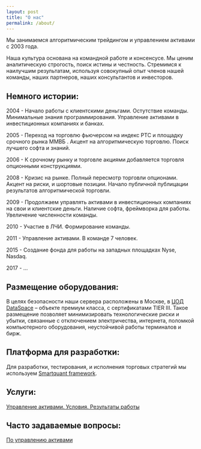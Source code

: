 ```yaml
---
layout: post
title: "О нас"
permalink: /about/
---
```


Мы занимаемся алгоритмическим трейдингом и управлением активами с 2003 года. 

Наша культура основана на командной работе и консенсусе. Мы ценим аналитическую строгость, поиск истины и честность. Стремимся к наилучшим результатам, используя совокупный опыт членов нашей команды, наших партнеров, наших консультантов и инвесторов.

## Немного истории:

2004 - Начало работы с клиентскими деньгами. Остутствие команды. Минимальные знания программирования. Управление активами в инвестиционных компаниях и банках. 

2005 - Переход на торговлю фьючерсом на индекс РТС и площадку срочного рынка ММВБ . Акцент на алгоритмическую торговлю. Поиск лучшего софта и знаний.

2006 - К срочному рынку и торговле акциями добавляется торговля опционными конструкциями.

2008 - Кризис на рынке. Полный пересмотр торговли опционами. Акцент на риски, и шортовые позиции. Начало публичной публицации результатов алгоритмической торговли.

2009 - Продолжаем управлять активами в инвестиционных компаниях на свои и клиентские деньги. Наличие софта, фреймворка для работы. Увеличение численности команды. 

2010 - Участие в ЛЧИ. Формирование команды. 

2011 - Управление активами. В команде 7 человек.

2015 - Создание фонда для работы на западных площадках Nyse, Nasdaq.

2017 -  ...


## Размещение оборудования:

В целях безопасности наши сервера расположены в Москве, в [ЦОД DataSpace](https://www.dataspace.ru/data-center/cod_dataspace/) – объекте премиум класса, с сертификатами TIER III. Такое размещение позволяет минимизировать технологические риски и убытки, связанные с отключением электричества, интернета, поломкой компьютерного оборудования, неустойчивой работы терминалов и бирж. 


## Платформа для разработки:

Для разработки, тестирования, и исполнения торговых стратегий мы используем [Smartquant framework](https://ragve.ru/framework/).

## Услуги:
[Управление активами. Условия. Результаты работы](https://ragve-hub.github.io/tale/asset/)

## Часто задаваемые вопросы:
[По управлению активами](https://ragve-hub.github.io/tale/faq/)


